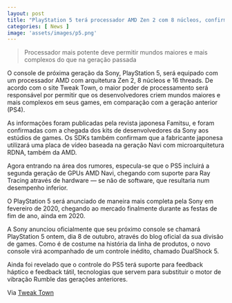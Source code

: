 ```yaml
---
layout: post
title: "PlayStation 5 terá processador AMD Zen 2 com 8 núcleos, confirma Sony"
categories: [ News ]
image: 'assets/images/p5.png'
---
```


> Processador mais potente deve permitir mundos maiores e mais complexos do que na geração passada

O console de próxima geração da Sony, PlayStation 5, será equipado com um processador AMD com arquitetura Zen 2, 8 núcleos e 16 threads. De acordo com o site Tweak Town, o maior poder de processamento será responsável por permitir que os desenvolvedores criem mundos maiores e mais complexos em seus games, em comparação com a geração anterior (PS4).

As informações foram publicadas pela revista japonesa Famitsu, e foram confirmadas com a chegada dos kits de desenvolvedores da Sony aos estúdios de games. Os SDKs também confirmam que a fabricante japonesa utilizará uma placa de vídeo baseada na geração Navi com microarquitetura RDNA, também da AMD.

<script async src="https://pagead2.googlesyndication.com/pagead/js/adsbygoogle.js"></script>
<!-- Informat -->
<ins class="adsbygoogle"
     style="display:block"
     data-ad-client="ca-pub-2838251107855362"
     data-ad-slot="2327980059"
     data-ad-format="auto"
     data-full-width-responsive="true"></ins>
<script>
(adsbygoogle = window.adsbygoogle || []).push({});
</script>

Agora entrando na área dos rumores, especula-se que o PS5 incluirá a segunda geração de GPUs AMD Navi, chegando com suporte para Ray Tracing através de hardware — se não de software, que resultaria num desempenho inferior.

O PlayStation 5 será anunciado de maneira mais completa pela Sony em fevereiro de 2020, chegando ao mercado finalmente durante as festas de fim de ano, ainda em 2020.

A Sony anunciou oficialmente que seu próximo console se chamará PlayStation 5 ontem, dia 8 de outubro, através do blog oficial da sua divisão de games. Como é de costume na história da linha de produtos, o novo console virá acompanhado de um controle inédito, chamado DualShock 5.

Ainda foi revelado que o controle do PS5 terá suporte para feedback háptico e feedback tátil, tecnologias que servem para substituir o motor de vibração Rumble das gerações anteriores.

Via [Tweak Town](https://www.tweaktown.com/news/68015/playstation-5-confirmed-8c-16t-zen-2-cpu-amd/index.html)
<div id="46254-28"><script src="//ads.themoneytizer.com/s/gen.js?type=28"></script><script src="//ads.themoneytizer.com/s/requestform.js?siteId=46254&formatId=28"></script></div>
